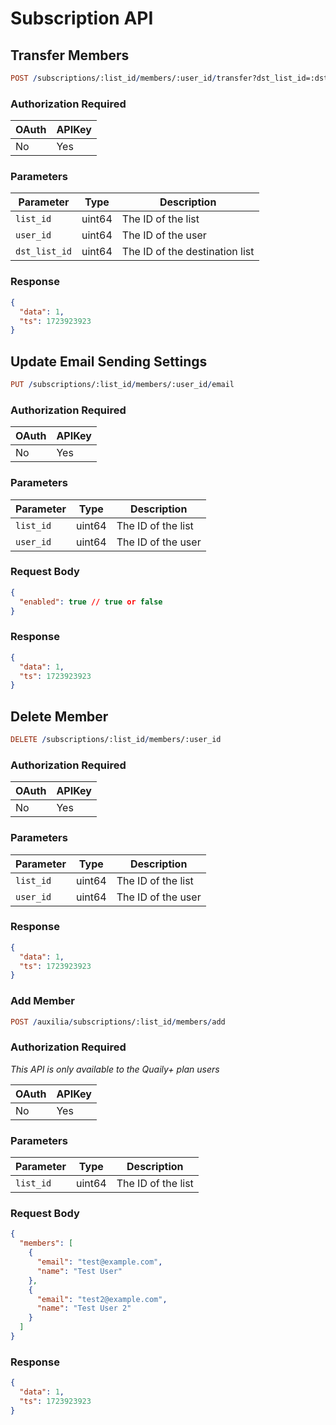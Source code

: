# Subscription API

## Transfer Members

```prolog
POST /subscriptions/:list_id/members/:user_id/transfer?dst_list_id=:dst_list_id
```

### Authorization Required

| OAuth | APIKey |
| ----- | ------ |
| No    | Yes    |

### Parameters

| Parameter     | Type   | Description                    |
| ------------- | ------ | ------------------------------ |
| `list_id`     | uint64 | The ID of the list             |
| `user_id`     | uint64 | The ID of the user             |
| `dst_list_id` | uint64 | The ID of the destination list |

### Response

```json
{
  "data": 1,
  "ts": 1723923923
}
```

## Update Email Sending Settings

```prolog
PUT /subscriptions/:list_id/members/:user_id/email
```

### Authorization Required

| OAuth | APIKey |
| ----- | ------ |
| No    | Yes    |

### Parameters

| Parameter | Type   | Description        |
| --------- | ------ | ------------------ |
| `list_id` | uint64 | The ID of the list |
| `user_id` | uint64 | The ID of the user |

### Request Body

```json
{
  "enabled": true // true or false
}
```

### Response

```json
{
  "data": 1,
  "ts": 1723923923
}
```

## Delete Member

```prolog
DELETE /subscriptions/:list_id/members/:user_id
```

### Authorization Required

| OAuth | APIKey |
| ----- | ------ |
| No    | Yes    |

### Parameters

| Parameter | Type   | Description        |
| --------- | ------ | ------------------ |
| `list_id` | uint64 | The ID of the list |
| `user_id` | uint64 | The ID of the user |

### Response

```json
{
  "data": 1,
  "ts": 1723923923
}
```

### Add Member

```prolog
POST /auxilia/subscriptions/:list_id/members/add
```

### Authorization Required

_This API is only available to the Quaily+ plan users_

| OAuth | APIKey |
| ----- | ------ |
| No    | Yes    |

### Parameters

| Parameter | Type   | Description        |
| --------- | ------ | ------------------ |
| `list_id` | uint64 | The ID of the list |

### Request Body

```json
{
  "members": [
    {
      "email": "test@example.com",
      "name": "Test User"
    },
    {
      "email": "test2@example.com",
      "name": "Test User 2"
    }
  ]
}
```

### Response

```json
{
  "data": 1,
  "ts": 1723923923
}
```
